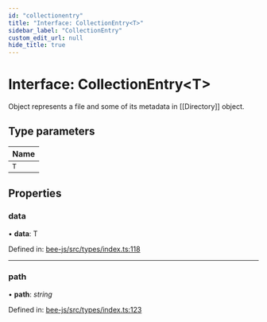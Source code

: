 ```yaml
---
id: "collectionentry"
title: "Interface: CollectionEntry<T>"
sidebar_label: "CollectionEntry"
custom_edit_url: null
hide_title: true
---
```


# Interface: CollectionEntry<T\>

Object represents a file and some of its metadata in [[Directory]] object.

## Type parameters

Name |
:------ |
`T` |

## Properties

### data

• **data**: T

Defined in: [bee-js/src/types/index.ts:118](https://github.com/ethersphere/bee-js/blob/430becc/src/types/index.ts#L118)

___

### path

• **path**: *string*

Defined in: [bee-js/src/types/index.ts:123](https://github.com/ethersphere/bee-js/blob/430becc/src/types/index.ts#L123)
